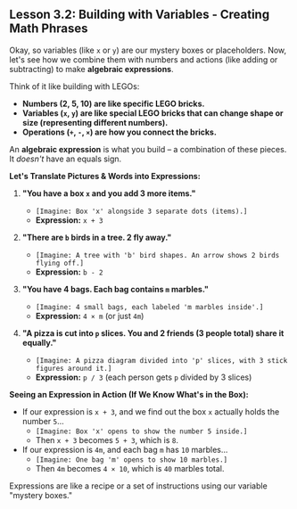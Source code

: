 ## Lesson 3.2: Building with Variables - Creating Math Phrases

Okay, so variables (like `x` or `y`) are our mystery boxes or placeholders. Now, let's see how we combine them with numbers and actions (like adding or subtracting) to make **algebraic expressions**.

Think of it like building with LEGOs:
*   **Numbers (2, 5, 10) are like specific LEGO bricks.**
*   **Variables (`x`, `y`) are like special LEGO bricks that can change shape or size (representing different numbers).**
*   **Operations (`+`, `-`, `×`) are how you connect the bricks.**

An **algebraic expression** is what you build – a combination of these pieces. It *doesn't* have an equals sign.

**Let's Translate Pictures & Words into Expressions:**

1.  **"You have a box `x` and you add 3 more items."**
    *   `[Imagine: Box 'x' alongside 3 separate dots (items).]`
    *   **Expression:** `x + 3`

2.  **"There are `b` birds in a tree. 2 fly away."**
    *   `[Imagine: A tree with 'b' bird shapes. An arrow shows 2 birds flying off.]`
    *   **Expression:** `b - 2`

3.  **"You have 4 bags. Each bag contains `m` marbles."**
    *   `[Imagine: 4 small bags, each labeled 'm marbles inside'.]`
    *   **Expression:** `4 × m` (or just `4m`)

4.  **"A pizza is cut into `p` slices. You and 2 friends (3 people total) share it equally."**
    *   `[Imagine: A pizza diagram divided into 'p' slices, with 3 stick figures around it.]`
    *   **Expression:** `p / 3` (each person gets `p` divided by 3 slices)

**Seeing an Expression in Action (If We Know What's in the Box):**

*   If our expression is `x + 3`, and we find out the box `x` actually holds the number `5`...
    *   `[Imagine: Box 'x' opens to show the number 5 inside.]`
    *   Then `x + 3` becomes `5 + 3`, which is `8`.
*   If our expression is `4m`, and each bag `m` has `10` marbles...
    *   `[Imagine: One bag 'm' opens to show 10 marbles.]`
    *   Then `4m` becomes `4 × 10`, which is `40` marbles total.

Expressions are like a recipe or a set of instructions using our variable "mystery boxes."